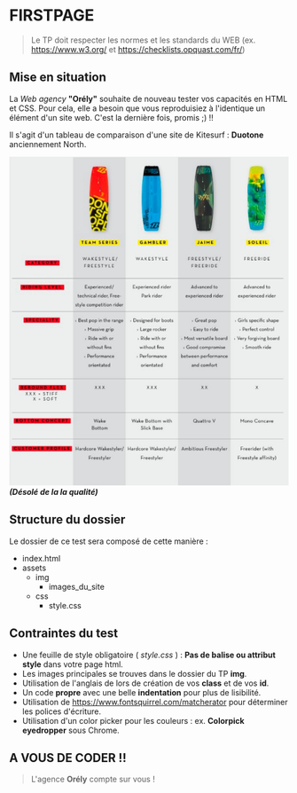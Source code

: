 # FIRSTPAGE
> Le TP doit respecter les normes et les standards du WEB (ex. https://www.w3.org/ et https://checklists.opquast.com/fr/)

## Mise en situation
La *Web agency* **"Orély"** souhaite de nouveau tester vos capacités en HTML et CSS. Pour cela, elle a besoin que vous reproduisiez à l'identique un élément d'un site web. C'est la dernière fois, promis ;) !!    

Il s'agit d'un tableau de comparaison d'une site de Kitesurf : **Duotone** anciennement North.  

![Planches de Kite](img/Capture.PNG "Planche de Kites")  
***(Désolé de la la qualité)***

## Structure du dossier
Le dossier de ce test sera composé de cette manière :
* index.html
* assets
    * img
        * images_du_site
    * css
        * style.css

## Contraintes du test
* Une feuille de style obligatoire ( *style.css* ) : **Pas de balise ou attribut style** dans votre page html.
* Les images principales se trouves dans le dossier du TP **img**.
* Utilisation de l'anglais de lors de création de vos **class** et de vos **id**.
* Un code **propre** avec une belle **indentation** pour plus de lisibilité.
* Utilisation de https://www.fontsquirrel.com/matcherator pour déterminer les polices d'écriture.
* Utilisation d'un color picker pour les couleurs : ex. **Colorpick eyedropper** sous Chrome.

## A VOUS DE CODER !!
> L'agence **Orély** compte sur vous !
